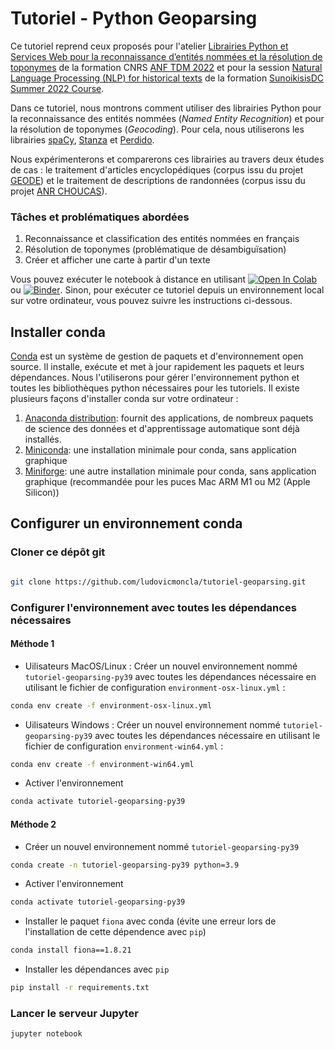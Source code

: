 
# Tutoriel - Python Geoparsing 


Ce tutoriel reprend ceux proposés pour l'atelier [Librairies Python et Services Web pour la reconnaissance d’entités nommées et la résolution de toponymes](https://anf-tdm-2022.sciencesconf.org/resource/page/id/11) de la formation CNRS [ANF TDM 2022](https://anf-tdm-2022.sciencesconf.org) et pour la session [Natural Language Processing (NLP) for historical texts](https://github.com/ludovicmoncla/SunoikisisDC-Summer2022-Session9) de la formation [SunoikisisDC Summer 2022 Course](https://github.com/SunoikisisDC/SunoikisisDC-2021-2022/wiki/SunoikisisDC-Summer-2022-Session-9).


Dans ce tutoriel, nous montrons comment utiliser des librairies Python pour la reconnaissance des entités nommées (*Named Entity Recognition*) et pour la résolution de toponymes (*Geocoding*). 
Pour cela, nous utiliserons les librairies [spaCy](https://spacy.io), [Stanza](https://stanfordnlp.github.io/stanza/index.html) et [Perdido](https://github.com/ludovicmoncla/perdido).

Nous expérimenterons et comparerons ces librairies au travers deux études de cas : le traitement d'articles encyclopédiques (corpus issu du projet [GEODE](https://geode-project.github.io)) et le traitement de descriptions de randonnées (corpus issu du projet [ANR CHOUCAS](http://choucas.ign.fr)).



### Tâches et problématiques abordées

 1. Reconnaissance et classification des entités nommées en français
 2. Résolution de toponymes (problématique de désambiguïsation)
 3. Créer et afficher une carte à partir d'un texte


Vous pouvez exécuter le notebook à distance en utilisant [![Open In Colab](https://colab.research.google.com/assets/colab-badge.svg)](https://colab.research.google.com/github/ludovicmoncla/tutoriel-geoparsing/blob/main/Tutoriel-geoparsing.ipynb) ou [![Binder](https://mybinder.org/badge_logo.svg)](https://mybinder.org/v2/gh/ludovicmoncla/tutoriel-geoparsing/main?filepath=Tutoriel-geoparsing.ipynb).
Sinon, pour exécuter ce tutoriel depuis un environnement local sur votre ordinateur, vous pouvez suivre les instructions ci-dessous. 

## Installer conda

[Conda](https://conda.io/projects/conda/en/latest/index.html) est un système de gestion de paquets et d'environnement open source. Il installe, exécute et met à jour rapidement les paquets et leurs dépendances. 
Nous l'utiliserons pour gérer l'environnement python et toutes les bibliothèques python nécessaires pour les tutoriels.
Il existe plusieurs façons d'installer conda sur votre ordinateur :
1. [Anaconda distribution](https://www.anaconda.com/products/distribution): fournit des applications, de nombreux paquets de science des données et d'apprentissage automatique sont déjà installés.
2. [Miniconda](https://docs.conda.io/en/latest/miniconda.html): une installation minimale pour conda, sans application graphique
3. [Miniforge](https://github.com/conda-forge/miniforge): une autre installation minimale pour conda, sans application graphique (recommandée pour les puces Mac ARM M1 ou M2 (Apple Silicon))


## Configurer un environnement conda

### Cloner ce dépôt git

```bash

git clone https://github.com/ludovicmoncla/tutoriel-geoparsing.git
```

### Configurer l'environnement avec toutes les dépendances nécessaires

#### Méthode 1

* Uilisateurs MacOS/Linux : Créer un nouvel environnement nommé `tutoriel-geoparsing-py39` avec toutes les dépendances nécessaire en utilisant le fichier de configuration `environment-osx-linux.yml` :

```bash
conda env create -f environment-osx-linux.yml
```

* Uilisateurs Windows : Créer un nouvel environnement nommé `tutoriel-geoparsing-py39` avec toutes les dépendances nécessaire en utilisant le fichier de configuration `environment-win64.yml` :

```bash
conda env create -f environment-win64.yml
```

* Activer l'environnement

```bash
conda activate tutoriel-geoparsing-py39
```


#### Méthode 2

* Créer un nouvel environnement nommé `tutoriel-geoparsing-py39`

```bash
conda create -n tutoriel-geoparsing-py39 python=3.9
```

* Activer l'environnement

```bash
conda activate tutoriel-geoparsing-py39
```

* Installer le paquet `fiona` avec conda (évite une erreur lors de l'installation de cette dépendence avec `pip`)

```bash
conda install fiona==1.8.21
```

* Installer les dépendances avec `pip`

```bash
pip install -r requirements.txt
```


### Lancer le serveur Jupyter

```bash
jupyter notebook
```





